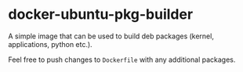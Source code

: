 # docker-ubuntu-pkg-builder

A simple image that can be used to build deb packages (kernel, applications, python etc.).

Feel free to push changes to `Dockerfile` with any additional packages.
